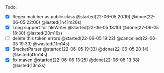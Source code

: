 
Todo:
 - [x] Regex matcher as public class @started(22-06-05 20:19) @done(22-06-05 22:00) @lasted(1h41m26s)
 - [x] Long support for fileWriter @started(22-06-05 18:10) @done(22-06-05 18:30) @lasted(20m16s)
 - [ ] delete this token errors @started(22-06-05 19:22) @cancelled(22-06-05 19:33) @wasted(11m14s)
 - [x] BracketParser @started(22-06-05 19:33) @done(22-06-05 20:14) @lasted(41m14s)
 - [x] fix maven @started(22-06-06 13:25) @done(22-06-06 13:38) @lasted(13m3s)
